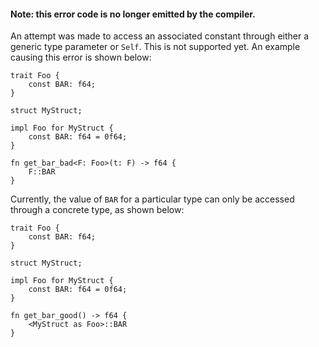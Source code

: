 #### Note: this error code is no longer emitted by the compiler.

An attempt was made to access an associated constant through either a generic
type parameter or `Self`. This is not supported yet. An example causing this
error is shown below:

```
trait Foo {
    const BAR: f64;
}

struct MyStruct;

impl Foo for MyStruct {
    const BAR: f64 = 0f64;
}

fn get_bar_bad<F: Foo>(t: F) -> f64 {
    F::BAR
}
```

Currently, the value of `BAR` for a particular type can only be accessed
through a concrete type, as shown below:

```
trait Foo {
    const BAR: f64;
}

struct MyStruct;

impl Foo for MyStruct {
    const BAR: f64 = 0f64;
}

fn get_bar_good() -> f64 {
    <MyStruct as Foo>::BAR
}
```
